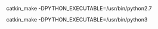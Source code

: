 catkin_make -DPYTHON_EXECUTABLE=/usr/bin/python2.7

catkin_make -DPYTHON_EXECUTABLE=/usr/bin/python3